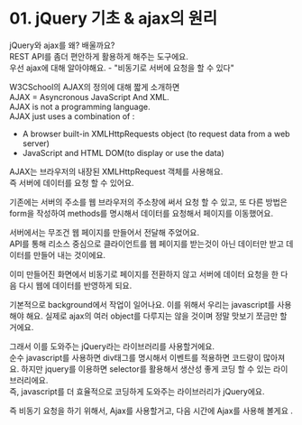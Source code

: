 # 01. jQuery 기초 & ajax의 원리

jQuery와 ajax를 왜? 배울까요?   
REST API를 좀더 편안하게 활용하게 해주는 도구에요.   
우선 ajax에 대해 알아야해요.  - "비동기로 서버에 요청을 할 수 있다"   
  
W3CSchool의 AJAX의 정의에 대해 짧게 소개하면   
AJAX = Asyncronous JavaScript And XML.   
AJAX is not a programming language.   
AJAX just uses a combination of :   
  - A browser built-in XMLHttpRequests object \(to request data from a web server\)  
  - JavaScript and HTML DOM\(to display or use the data\)  
  
AJAX는 브라우저의 내장된 XMLHttpRequest 객체를 사용해요.   
즉 서버에 데이터를 요청 할 수 있어요.   
  
기존에는 서버의 주소를 웹 브라우저의 주소창에 써서 요청 할 수 있고, 또 다른 방법은 form을 작성하여 methods를 명시해서 데이터를 요청해서 페이지를 이동했어요.   
  
서버에서는 무조건 웹 페이지를 만들어서 전달해 주었어요.   
API를 통해 리소스 중심으로 클라이언트를 웹 페이지를 받는것이 아닌 데이터만 받고 데이터를 만들어 내는 것이에요.   
  
이미 만들어진 화면에서 비동기로 페이지를 전환하지 않고 서버에 데이터 요청을 한 다음 다시 웹에 데이터를 반영하게 되요.   
  
기본적으로 background에서 작업이 일어나요. 이를 위해서 우리는 javascript를 사용해야 해요. 실제로 ajax의 여러 object를 다루지는 않을 것이며 정말 맛보기 쪼금만 할거에요.   
  
그래서 이를 도와주는 jQuery라는 라이브러리를 사용할거에요.   
순수 javascript를 사용하면 div태그를 명시해서 이벤트를 적용하면 코드량이 많아져요. 하지만 jquery를 이용하면 selector를 활용해서 생산성 좋게 코딩 할 수 있는 라이브러리에요.   
즉, javascript를 더 효율적으로 코딩하게 도와주는 라이브러리가 jQuery에요.   
  
즉 비동기 요청을 하기 위해서, Ajax를 사용할거고, 다음 시간에 Ajax를 사용해 볼게요 . 











































  




















  


